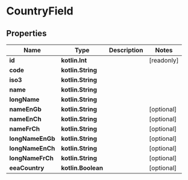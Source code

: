 
# CountryField

## Properties
Name | Type | Description | Notes
------------ | ------------- | ------------- | -------------
**id** | **kotlin.Int** |  |  [readonly]
**code** | **kotlin.String** |  | 
**iso3** | **kotlin.String** |  | 
**name** | **kotlin.String** |  | 
**longName** | **kotlin.String** |  | 
**nameEnGb** | **kotlin.String** |  |  [optional]
**nameEnCh** | **kotlin.String** |  |  [optional]
**nameFrCh** | **kotlin.String** |  |  [optional]
**longNameEnGb** | **kotlin.String** |  |  [optional]
**longNameEnCh** | **kotlin.String** |  |  [optional]
**longNameFrCh** | **kotlin.String** |  |  [optional]
**eeaCountry** | **kotlin.Boolean** |  |  [optional]



